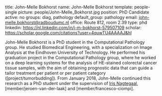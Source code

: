 title: John-Melle Bokhorst
name: John-Melle Bokhorst
template: people-single
picture: people/John-Melle_Bokhorst.jpg
position: PhD Candidate
active: no
groups: diag, pathology
default_group: pathology
email: john-melle.bokhorst@radboudumc.nl
office: Route 812, room 2.39
type: phd
linkedin: https://nl.linkedin.com/in/j-m-bokhorst-579507109
scholar: https://scholar.google.com/citations?user=4quwTU4AAAAJ&hl


John-Melle Bokhorst is a PhD student in the Computational Pathology group. He studied Biomedical Engineering, with a specialization on Image Analysis at  the Eindhoven University of Technology. He performed his graduation project in the Computational Pathology group, where he worked on a deep learning systems for the analysis of HE-stained colorectal cancer tissue samples, with the aim of obtaining prognostic data that can guide a tailor treatment per patient or per patient category ([project/tumorbudding]). From January 2018, John-Melle continued this research as a PhD student under the supervision of [Iris Nagtegaal](https://www.radboudumc.nl/en/people/iris-nagtegaal), [member/jeroen-van-der-laak] and [member/francesco-ciompi].
